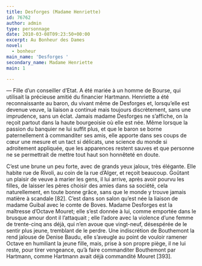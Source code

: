 ```yaml
---
title: Desforges (Madame Henriette)
id: 76762
author: admin
type: personnage
date: 2010-03-08T09:23:50+00:00
excerpt: Au Bonheur des Dames
novel:
  - bonheur
main_name: 'Desforges '
secondary_name: Madame Henriette
main: 1

---
```

— Fille d&rsquo;un conseiller d&rsquo;Etat. A été mariée à un homme de Bourse, qui utilisait la précieuse amitié du financier Hartmann. Henriette a été reconnaissante au baron, du vivant même de Desforges et, lorsqu&rsquo;elle est devenue veuve, la liaison a continué mais toujours discrètement, sans une imprudence, sans un éclat. Jamais madame Desforges ne s&rsquo;affiche, on la reçoit partout dans la haute bourgeoisie où elle est née. Même lorsque la passion du banquier ne lui suffit plus, et que le baron se borne paternellement à commanditer ses amis, elle apporte dans ses coups de cœur une mesure et un tact si délicats, une science du monde si adroitement appliquée, que les apparences restent sauves et que personne ne se permettrait de mettre tout haut son honnêteté en doute.

C&rsquo;est une brune un peu forte, avec de grands yeux jaloux, très élégante. Elle habite rue de Rivoli, au coin de la rue d&rsquo;Alger, et reçoit beaucoup. Goûtant un plaisir de veuve à marier les gens, il lui arrive, après avoir pourvu les filles, de laisser les pères choisir des amies dans sa société, cela naturellement, en toute bonne grâce, sans que le monde y trouve jamais matière à scandale [82]. C&rsquo;est dans son salon qu&rsquo;est née la liaison de madame Guibal avec le comte de Boves. Madame Desforges est la maîtresse d&rsquo;Octave Mouret; elle s&rsquo;est donnée à lui, comme emportée dans le brusque amour dont il l&rsquo;attaquait ; elle l&rsquo;adore avec la violence d&rsquo;une femme de trente-cinq ans déjà, qui n&rsquo;en avoue que vingt-neuf, désespérée de le sentir plus jeune, tremblant de le perdre. Une indiscrétion de Bouthemont la rend jalouse de Denise Baudu, elle s&rsquo;aveugle au point de vouloir ramener Octave en humiliant la jeune fille, mais, prise à son propre piège, il ne lui reste, pour tirer vengeance, qu&rsquo;à faire commanditer Bouthemont par Hartmann, comme Hartmann avait déjà commandité Mouret [393]. 